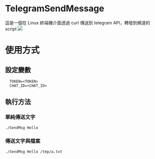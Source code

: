 # TelegramSendMessage
這是一個在 Linux 終端機介面透過 curl 傳送到 telegram API，轉發到頻道的 script
[![](http://img.youtube.com/vi/Ju9MTZhzMJo/0.jpg)](http://www.youtube.com/watch?v=Ju9MTZhzMJo "效果影片")

# 使用方式
## 設定變數
```
  TOKEN=<TOKEN>
  CHAT_ID=<CHAT_ID>
```  
## 執行方法
### 單純傳送文字
```bash
./SendMsg Hello
```
### 傳送文字與檔案  
```bash
./SendMsg Hello /tmp/a.txt
```
